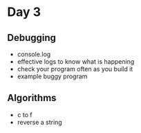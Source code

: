 # Day 3

## Debugging

- console.log
- effective logs to know what is happening
- check your program often as you build it
- example buggy program

## Algorithms

- c to f
- reverse a string
